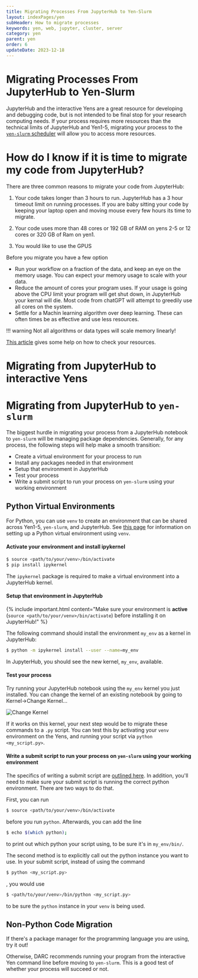 ```yaml
---
title: Migrating Processes From JupyterHub to Yen-Slurm
layout: indexPages/yen
subHeader: How to migrate processes
keywords: yen, web, jupyter, cluster, server
category: yen
parent: yen
order: 6
updateDate: 2023-12-18
---
```


# Migrating Processes From JupyterHub to Yen-Slurm

JupyterHub and the interactive Yens are a great resource for developing and debugging code, but is not intended to be final stop for your research computing needs.  If your process requires more resources than the technical limits of JupyterHub and Yen1-5, migrating your process to the <a href="/yen/scheduler.html">`yen-slurm` scheduler</a> will allow you to access more resources.

# How do I know if it is time to migrate my code from JupyterHub?

There are three common reasons to migrate your code from JupyterHub:

1. Your code takes longer than 3 hours to run. JupyterHub has a 3 hour timeout limit on running processes. If you are baby sitting your code by keeping your laptop open and moving mouse every few hours its time to migrate.

2. Your code uses more than 48 cores or 192 GB of RAM on yens 2-5 or 12 cores or 320 GB of Ram on yen1. 

3. You would like to use the GPUS


Before you migrate you have a few option

* Run your workflow on a fraction of the data, and keep an eye on the memory usage.  You can expect your memory usage to scale with your data.
* Reduce the amount of cores your program uses. If your usage is going above the CPU limit your program will get shut down, in JupyterHub your kernal will die. Most code from chatGPT will attempt to greedily use all cores on the system.
* Settle for a Machin learning algorithm over deep learning. These can often times be as effective and use less resources.


!!! warning Not all algorithms or data types will scale memory linearly!

<a href='/faqs/howCheckResourceUsage.html'>This article</a> gives some help on how to check your resources.  


# Migrating from JupyterHub to interactive Yens


# Migrating from JupyterHub to `yen-slurm`

The biggest hurdle in migrating your process from a JupyterHub notebook to `yen-slurm` will be managing package dependencies.  Generally, for any process, the following steps will help make a smooth transition:

* Create a virtual environment for your process to run
* Install any packages needed in that environment
* Setup that environment in JupyterHub
* Test your process 
* Write a submit script to run your process on `yen-slurm` using your working environment


## Python Virtual Environments

For Python, you can use  `venv` to create an environment that can be shared across Yen1-5, `yen-slurm`, and JupyterHub. See [this page](/topicGuides/pythonEnv.html) for information on setting up a Python virtual environment using `venv`.

#### Activate your environment and install ipykernel

```bash
$ source <path/to/your/venv>/bin/activate
$ pip install ipykernel
```
The `ipykernel` package is required to make a virtual environment into a JupyterHub kernel.

#### Setup that environment in JupyterHub

{% include important.html content="Make sure your environment is **active** (`source <path/to/your/venv>/bin/activate`) before installing it on JupyterHub!" %}

The following command should install the environment `my_env` as a kernel in JupyterHub:

```bash
$ python -m ipykernel install --user --name=my_env
```
          
In JupyterHub, you should see the new kernel, `my_env`, available. 


#### Test your process

Try running your JupyterHub notebook using the `my_env` kernel you just installed.  You can change the kernel of an existing notebook by going to Kernel->Change Kernel...

<img src="/images/jupyterhub_changekernel.png" alt="Change Kernel">

If it works on this kernel, your next step would be to migrate these commands to a `.py` script.  You can test this by activating your `venv` environment on the Yens, and running your script via `python <my_script.py>`.

#### Write a submit script to run your process on `yen-slurm` using your working environment

The specifics of writing a submit script are <a href="/yen/scheduler.html">outlined here</a>.  In addition, you'll need to make sure your submit script is running the correct python environment.  There are two ways to do that.

First, you can run 
```bash
$ source <path/to/your/venv>/bin/activate
``` 
before you run `python`.  Afterwards, you can add the line 
```bash
$ echo $(which python);
``` 
to print out which python your script using, to be sure it's in `my_env/bin/`.


The second method is to explicitly call out the python instance you want to use.  In your submit script, instead of using the command 
```bash
$ python <my_script.py>
```
, you would use 
```bash
$ <path/to/your/venv>/bin/python <my_script.py>
``` 
to be sure the `python` instance in your `venv` is being used.


## Non-Python Code Migration

If there's a package manager for the programming language you are using, try it out!

Otherwise, DARC recommends running your program from the interactive Yen command line before moving to `yen-slurm`.  This is a good test of whether your process will succeed or not.
